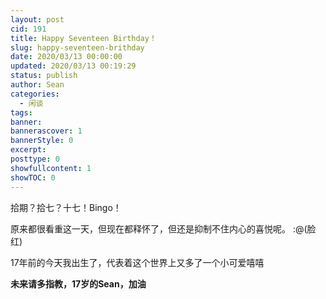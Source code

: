 ```yaml
---
layout: post
cid: 191
title: Happy Seventeen Birthday！
slug: happy-seventeen-brithday
date: 2020/03/13 00:00:00
updated: 2020/03/13 00:19:29
status: publish
author: Sean
categories: 
  - 闲谈
tags: 
banner: 
bannerascover: 1
bannerStyle: 0
excerpt: 
posttype: 0
showfullcontent: 1
showTOC: 0
---
```



拾期？拾七？十七！Bingo！

原来都很看重这一天，但现在都释怀了，但还是抑制不住内心的喜悦呢。 :@(脸红) 

17年前的今天我出生了，代表着这个世界上又多了一个小可爱嘻嘻

**未来请多指教，17岁的Sean，加油**

